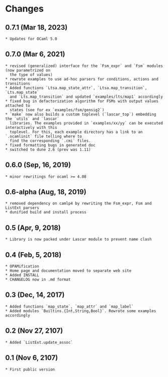 # Changes

## 0.7.1 (Mar 18, 2023)
    * Updates for OCaml 5.0 
    
## 0.7.0 (Mar 6, 2021)
    * revised (generalized) interface for the `Fsm_expr` and `Fsm` modules (now parametrized on
      the type of values)
    * rewrote examples to use ad-hoc parsers for conditions, actions and transitions 
    * Added functions `Ltsa.map_state_attr`, `Ltsa.map_transition`, `Lts.map_state`
      and `Lts.map_transition` and updated `examples/lts/map1` accordingly
    * fixed bug in defactorization algorithm for FSMs with output values attached to
      states (see for ex `examples/fsm/gensig2`)
    * `make` now also builds a custom toplevel (`lascar_top`) embedding the `utils` and `lascar`
      libraries. The examples provided in `examples/xx/yy` can be executed interactively with this
      toplevel. For this, each example directory has a link to an `.ocamlinit` file telling where to
      find the corresponding `.cmi` files.
    * fixed formatting bugs in generated doc 
    * switched to dune 2.6 (prev was 1.11)

## 0.6.0 (Sep, 16, 2019)
    * minor rewritings for ocaml >= 4.08

## 0.6-alpha (Aug, 18, 2019)
    * removed dependency on camlp4 by rewriting the Fsm_expr, Fsm and ListExt parsers
    * dunified build and install process
    
## 0.5 (Apr, 9, 2018)
	* Library is now packed under Lascar module to prevent name clash
    
## 0.4 (Feb, 5, 2018)
	* OPAMification
	* Home page and documentation moved to separate web site
	* Added INSTALL
	* CHANGELOG now in .md format
	
## 0.3 (Dec, 14, 2017)
	* Added functions `map_state`, `map_attr` and `map_label`
	* Added modules `Builtins.{Int,String,Bool}`. Rewrote some examples accordingly
	
## 0.2 (Nov 27, 2107)
    * Added `ListExt.update_assoc`
	
## 0.1 (Nov 6, 2107)
    * First public version
